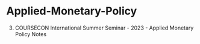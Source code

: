 # Applied-Monetary-Policy
3. COURSECON International Summer Seminar - 2023 - Applied Monetary Policy Notes
